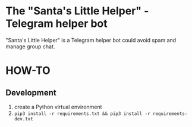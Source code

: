 # The "Santa's Little Helper" - Telegram helper bot
"Santa's Little Helper" is a Telegram helper bot could avoid spam and manage group chat.

# HOW-TO
## Development
1. create a Python virtual environment
2. `pip3 install -r requirements.txt && pip3 install -r requirements-dev.txt`
##
